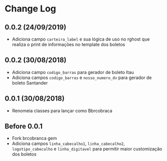 # Change Log


## 0.0.2 (24/09/2019)

- Adiciona campo `carteira_label` e sua lógica de uso no rghost que realiza o print de informações no template dos boletos

## 0.0.2 (30/08/2018)

- Adiciona campo `codigo_barras` para gerador de boleto Itau
- Adiciona campos `codigo_barras` e `nosso_numero_dv` para gerador de boleto Santander

## 0.0.1 (30/08/2018)

- Renomeia classes para lançar como Bbrcobraca

## Before 0.0.1

- Fork brcobranca gem
- Adiciona campos `linha_cabecalho1`, `linha_cabecalho2`, `logotipo_cabecalho` e `linha_digitavel` para permitir maior customização dos boletos
